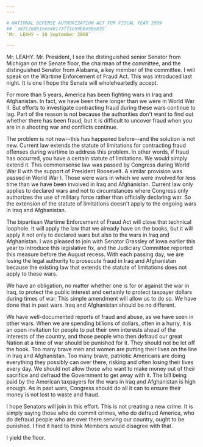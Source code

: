 ```yaml
---
---

# NATIONAL DEFENSE AUTHORIZATION ACT FOR FISCAL YEAR 2009
## `387c26d51eee46173ff1e59b6e5be839`
`Mr. LEAHY — 10 September 2008`

---
```



Mr. LEAHY. Mr. President, I see the distinguished senior Senator from 
Michigan on the Senate floor, the chairman of the committee, and the 
distinguished Senator from Alabama, a key member of the committee. I 
will speak on the Wartime Enforcement of Fraud Act. This was introduced 
last night. It is one I hope the Senate will wholeheartedly accept.

For more than 5 years, America has been fighting wars in Iraq and 
Afghanistan. In fact, we have been there longer than we were in World 
War II. But efforts to investigate contracting fraud during these wars 
continue to lag. Part of the reason is not because the authorities 
don't want to find out whether there has been fraud, but it is 
difficult to uncover fraud when you are in a shooting war and conflicts 
continue.

The problem is not new--this has happened before--and the solution is 
not new. Current law extends the statute of limitations for contracting 
fraud offenses during wartime to address this problem. In other words, 
if fraud has occurred, you have a certain statute of limitations. We 
would simply extend it. This commonsense law was passed by Congress 
during World War II with the support of President Roosevelt. A similar 
provision was passed in World War I. Those were wars in which we were 
involved for less time than we have been involved in Iraq and 
Afghanistan. Current law only applies to declared wars and not to 
circumstances where Congress only authorizes the use of military force 
rather than officially declaring war. So the extension of the statute 
of limitations doesn't apply to the ongoing wars in Iraq and 
Afghanistan.

The bipartisan Wartime Enforcement of Fraud Act will close that 
technical loophole. It will apply the law that we already have on the 
books, but it will apply it not only to declared wars but also to the 
wars in Iraq and Afghanistan. I was pleased to join with Senator 
Grassley of Iowa earlier this year to introduce this legislative fix, 
and the Judiciary Committee reported this measure before the August 
recess. With each passing day, we are losing the legal authority to 
prosecute fraud in Iraq and Afghanistan because the existing law that 
extends the statute of limitations does not apply to these wars.

We have an obligation, no matter whether one is for or against the 
war in Iraq, to protect the public interest and certainly to protect 
taxpayer dollars during times of war. This simple amendment will allow 
us to do so. We have done that in past wars. Iraq and Afghanistan 
should be no different.

We have well-documented reports of fraud and abuse, as we have seen 
in other wars. When we are spending billions of dollars, often in a 
hurry, it is an open invitation for people to put their own interests 
ahead of the interests of the country, and those people who then 
defraud our great Nation at a time of war should be punished for it. 
They should not be let off the hook. Too many brave men and women are 
putting their lives on the line in Iraq and Afghanistan. Too many 
brave, patriotic Americans are doing everything they possibly can over 
there, risking and often losing their lives every day. We should not 
allow those who want to make money out of their sacrifice and defraud 
the Government to get away with it. The bill being paid by the American 
taxpayers for the wars in Iraq and Afghanistan is high enough. As in 
past wars, Congress should do all it can to ensure their money is not 
lost to waste and fraud.

I hope Senators will join in this effort. This is not creating a new 
crime. It is simply saying those who do commit crimes, who do defraud 
America, who do defraud people who are over there serving our country, 
ought to be punished. I find it hard to think Members would disagree 
with that.

I yield the floor.